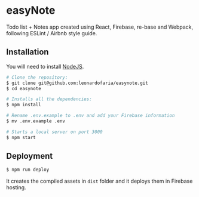 # easyNote

Todo list + Notes app created using React, Firebase, re-base and Webpack, following ESLint / Airbnb style guide.

## Installation

You will need to install [NodeJS](http://nodejs.org/).

```sh
# Clone the repository:
$ git clone git@github.com:leonardofaria/easynote.git
$ cd easynote

# Installs all the dependencies:
$ npm install

# Rename .env.example to .env and add your Firebase information
$ mv .env.example .env

# Starts a local server on port 3000
$ npm start
```

## Deployment

```sh
$ npm run deploy
```
It creates the compiled assets in `dist` folder and it deploys them in Firebase hosting.